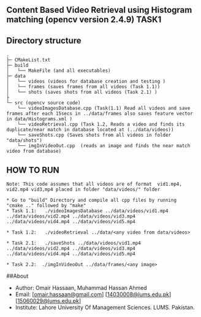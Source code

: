 ## Content Based Video Retrieval using Histogram matching (opencv version 2.4.9) TASK1

## Directory structure

```
.
├─ CMakeList.txt
├─ build
│   └── MakeFile (and all executables)
├─ data
│   └── videos (videos for database creation and testing )
│   └── frames (saves frames from all videos (Task 1.1))
│   └── shots (saves shots from all videos (Task 2.1) )
├
└─ src (opencv source code)
    └── videoImagesDatabase.cpp (Task(1.1) Read all videos and save frames after each 15secs in ../data/frames also saves feature vector in data/Histograms.xml )
    └── videoRetrieval.cpp (Task 1.2, Reads a video and finds its duplicate/near match in database located at (../data/videos))
    └── saveShots.cpp (Saves shots from all videos in folder "data/shots")
    └── imgInVideoOut.cpp  (reads an image and finds the near match video from database)

```

## HOW TO RUN 
```
Note: This code assumes that all videos are of format  vid1.mp4, vid2.mp4 vid3,mp4 placed in folder "data/videos/" folder

* Go to "build" Directory and compile all cpp files by running   "cmake .." followed by "make"
* Task 1.1:   ./videoImagesDatabase ../data/videos/vid1.mp4 ../data/videos/vid2.mp4 ../data/videos/vid3.mp4 ../data/videos/vid4.mp4 ../data/videos/vid5.mp4

* Task 1.2:   ./videoRetrieval ../data/<any video from data/videos>

* Task 2.1:   ./saveShots ../data/videos/vid1.mp4 ../data/videos/vid2.mp4 ../data/videos/vid3.mp4 ../data/videos/vid4.mp4 ../data/videos/vid5.mp4

* Task 2.2:  ./imgInVideoOut ../data/frames/<any image>
```

##About
* Author: Omair Hassaan, Muhammad Hassan Ahmed
* Email: [omair.hassaan@gmail.com] [14030008@lums.edu.pk] [15060029@lums.edu.pk]
* Institute: Lahore University Of Management Sciences. LUMS. Pakistan.

